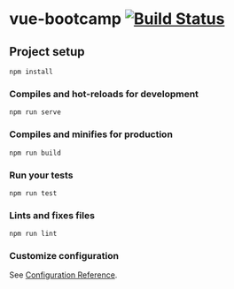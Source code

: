 # vue-bootcamp [![Build Status](https://travis-ci.org/IvanLencina/vue-bootcamp2019.svg?branch=master)](https://travis-ci.org/IvanLencina/vue-bootcamp2019)

## Project setup
```
npm install
```

### Compiles and hot-reloads for development
```
npm run serve
```

### Compiles and minifies for production
```
npm run build
```

### Run your tests
```
npm run test
```

### Lints and fixes files
```
npm run lint
```

### Customize configuration
See [Configuration Reference](https://cli.vuejs.org/config/).
